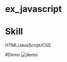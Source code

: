 # ex_javascript

# Skill
HTML/JavaScript/CSS

#Demo
![demo](https://user-images.githubusercontent.com/84662018/223927717-30bcfa1d-dbc3-4133-bc59-53b26f940247.gif)
